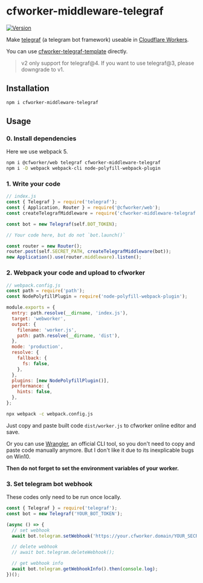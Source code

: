 # cfworker-middleware-telegraf

[![Version](https://img.shields.io/npm/v/cfworker-middleware-telegraf.svg?style=flat-square)](https://www.npmjs.com/package/cfworker-middleware-telegraf)

Make [telegraf](https://github.com/telegraf/telegraf) (a telegram bot framework) useable in [Cloudflare Workers](https://workers.cloudflare.com/).

You can use [cfworker-telegraf-template](https://github.com/Tsuk1ko/cfworker-telegraf-template) directly.

> v2 only support for telegraf@4. If you want to use telegraf@3, please downgrade to v1.

## Installation

```bash
npm i cfworker-middleware-telegraf
```

## Usage

### 0. Install dependencies

Here we use webpack 5.

```bash
npm i @cfworker/web telegraf cfworker-middleware-telegraf
npm i -D webpack webpack-cli node-polyfill-webpack-plugin
```

### 1. Write your code

```js
// index.js
const { Telegraf } = require('telegraf');
const { Application, Router } = require('@cfworker/web');
const createTelegrafMiddleware = require('cfworker-middleware-telegraf');

const bot = new Telegraf(self.BOT_TOKEN);

// Your code here, but do not `bot.launch()`

const router = new Router();
router.post(self.SECRET_PATH, createTelegrafMiddleware(bot));
new Application().use(router.middleware).listen();
```

### 2. Webpack your code and upload to cfworker

```js
// webpack.config.js
const path = require('path');
const NodePolyfillPlugin = require('node-polyfill-webpack-plugin');

module.exports = {
  entry: path.resolve(__dirname, 'index.js'),
  target: 'webworker',
  output: {
    filename: 'worker.js',
    path: path.resolve(__dirname, 'dist'),
  },
  mode: 'production',
  resolve: {
    fallback: {
      fs: false,
    },
  },
  plugins: [new NodePolyfillPlugin()],
  performance: {
    hints: false,
  },
};
```

```bash
npx webpack -c webpack.config.js
```

Just copy and paste built code `dist/worker.js` to cfworker online editor and save.

Or you can use [Wrangler](https://developers.cloudflare.com/workers/cli-wrangler), an official CLI tool, so you don't need to copy and paste code manually anymore. But I don't like it due to its inexplicable bugs on Win10.

**Then do not forget to set the environment variables of your worker.**

### 3. Set telegram bot webhook

These codes only need to be run once locally.

```js
const { Telegraf } = require('telegraf');
const bot = new Telegraf('YOUR_BOT_TOKEN');

(async () => {
  // set webhook
  await bot.telegram.setWebhook('https://your.cfworker.domain/YOUR_SECRET_PATH');

  // delete webhook
  // await bot.telegram.deleteWebhook();

  // get webhook info
  await bot.telegram.getWebhookInfo().then(console.log);
})();
```
